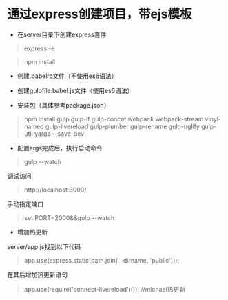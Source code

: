 # 通过express创建项目，带ejs模板

- 在server目录下创建express套件
> express -e

> npm install

- 创建.babelrc文件（不使用es6语法）

- 创建gulpfile.babel.js文件（使用es6语法）

- 安装包（具体参考package.json）
> npm install gulp gulp-if gulp-concat webpack webpack-stream vinyl-named gulp-livereload gulp-plumber gulp-rename gulp-uglify gulp-util yargs --save-dev

- 配置args完成后，执行启动命令
> gulp --watch

调试访问
> http://localhost:3000/

手动指定端口
> set PORT=2000&&gulp --watch

- 增加热更新

server/app.js找到以下代码
> app.use(express.static(path.join(__dirname, 'public')));

在其后增加热更新语句
> app.use(require('connect-livereload')()); //michael热更新